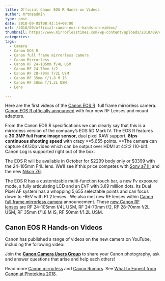 ```yaml
---
title: Official Canon EOS R Hands-on Videos
author: mrtmsadmin
type: post
date: 2018-09-05T08:42:14+00:00
url: /2018/09/official-canon-eos-r-hands-on-videos/
thumbnail: https://www.mirrorlesstimes.com/wp-content/uploads/2018/09/canon-eos-r-front.jpg
categories:
tags:
  - Camera
  - Canon EOS R
  - Canon full frame mirrorless camera
  - Canon Mirrorless
  - Canon RF 24-105mm f/4L USM
  - Canon RF 24-70mm f/2
  - Canon RF 28-70mm f/2L USM
  - Canon RF 35mm f/1.8 M IS
  - Canon RF 50mm f/1.2L USM
  - Lens

---
```

Here are the first videos of the <a href="https://www.mirrorlesstimes.com/tags/canon-eos-r/" target="_blank" rel="noopener">Canon EOS R</a>  full frame mirrorless camera. <a href="https://www.dailycameranews.com/2018/09/canon-eos-r-full-frame-mirrorless-camera-announced/" target="_blank" rel="noopener">Canon EOS R officially announced</a> with four new RF Lenses and mount adapters.

From the Canon EOS R specifications we can clearly say that this is a mirrorless version of the company’s EOS 5D Mark IV. The EOS R features a **30.3MP full frame image sensor**, dual pixel RAW support, **8fps continuous shooting speed** with crazy **5,655 points. **The camera can capture 4K/30p video which can be output over HDMI at 4:2:2 (10-bit). Canon Log is supported right out of the box.

The EOS R will be available in October for $2299 body only or $3399 with the 24-105mm F4L lens. We&#8217;ll see if this price competes with [Sony a7 III][1] and the new <a href="https://www.mirrorlesstimes.com/tags/nikon-z6/" target="_blank" rel="noopener">Nikon Z6</a>. <!--more-->

The EOS R has a customizable multi-function touch bar, a new Fv exposure mode, a fully articulating LCD and an EVF with 3.69 million dots. Its Dual Pixel AF system has a whopping 5,655 selectable points and can focus down to -6EV with F1.2 lenses.  We also met new RF lenses within [Canon full frame mirrorless camera][2] announcement. These [new Canon RF lenses][3] are RF 24-105mm f/4L USM, RF 24-70mm f/2, RF 28-70mm f/2L USM, RF 35mm f/1.8 M IS, RF 50mm f/1.2L USM.

## Canon EOS R Hands-on Videos

Canon has published a range of videos on the new camera on YouTube, including the following video:









  
  
  
  
  


  
  
  
  


Join the <a class="ext-link" title="" href="https://www.facebook.com/groups/185572945112087/" target="_blank" rel="external nofollow noopener"><strong>Canon Camera Users Group</strong></a> to share your Canon photography, ask and answer questions that arise and help each others!

Read more [Canon mirrorless][4] and <a href="https://www.dailycameranews.com/tag/canon-rumors/" target="_blank" rel="noopener">Canon Rumors</a>. See <a href="https://www.dailycameranews.com/2018/08/what-to-expect-from-canon-at-photokina-2018/" rel="bookmark">What to Expect from Canon at Photokina 2018</a>.

 [1]: https://www.mirrorlesstimes.com/tags/sony-a7-iii/
 [2]: https://www.mirrorlesstimes.com/tags/canon-full-frame-mirrorless-camera/
 [3]: https://www.dailycameranews.com/2018/09/new-canon-rf-lenses-specifications-leaked/
 [4]: https://www.mirrorlesstimes.com/tags/canon-mirrorless/